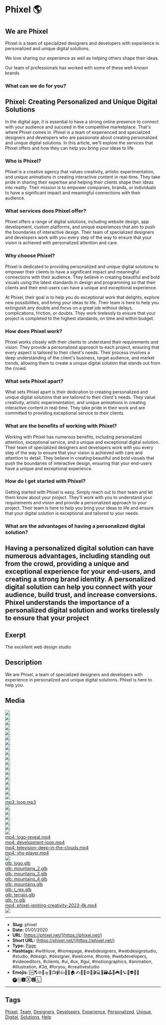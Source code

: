 # Phixel 🌎
## We are Phixel
Phixel is a team of specialized designers and developers with experience in personalized and unique digital solutions.

We love sharing our experience as well as helping others shape their ideas.

Our team of professionals has worked with some of these well-known brands

### What can we do for you?

## Phixel: Creating Personalized and Unique Digital Solutions

In the digital age, it is essential to have a strong online presence to connect with your audience and succeed in the competitive marketplace. That's where Phixel comes in. Phixel is a team of experienced and specialized designers and developers who are passionate about creating personalized and unique digital solutions. In this article, we'll explore the services that Phixel offers and how they can help you bring your ideas to life.

### Who is Phixel?

Phixel is a creative agency that values creativity, artistic experimentation, and unique animations in creating interactive content in real-time. They take pride in sharing their expertise and helping their clients shape their ideas into reality. Their mission is to empower companies, brands, or individuals to have a significant impact and meaningful connections with their audience.

### What services does Phixel offer?

Phixel offers a range of digital solutions, including website design, app development, custom platforms, and unique experiences that aim to push the boundaries of interactive design. Their team of specialized designers and developers work with you every step of the way to ensure that your vision is achieved with personalized attention and care.

### Why choose Phixel?

Phixel is dedicated to providing personalized and unique digital solutions to empower their clients to have a significant impact and meaningful connections with their audience. They believe in creating beautiful and bold visuals using the latest standards in design and programming so that their clients and their end-users can have a unique and exceptional experience.

At Phixel, their goal is to help you do exceptional work that delights, explore new possibilities, and bring your ideas to life. Their team is here to help you extinguish any doubts and focus on a great job without delays, complications, friction, or doubts. They work tirelessly to ensure that your project is completed to the highest standards, on time and within budget.

### How does Phixel work?

Phixel works closely with their clients to understand their requirements and vision. They provide a personalized approach to each project, ensuring that every aspect is tailored to their client's needs. Their process involves a deep understanding of the client's business, target audience, and market trends, allowing them to create a unique digital solution that stands out from the crowd.

### What sets Phixel apart?

What sets Phixel apart is their dedication to creating personalized and unique digital solutions that are tailored to their client's needs. They value creativity, artistic experimentation, and unique animations in creating interactive content in real-time. They take pride in their work and are committed to providing exceptional service to their clients.

### What are the benefits of working with Phixel?

Working with Phixel has numerous benefits, including personalized attention, exceptional service, and a unique and exceptional digital solution. Their team of specialized designers and developers work with you every step of the way to ensure that your vision is achieved with care and attention to detail. They believe in creating beautiful and bold visuals that push the boundaries of interactive design, ensuring that your end-users have a unique and exceptional experience.

### How do I get started with Phixel?

Getting started with Phixel is easy. Simply reach out to their team and let them know about your project. They'll work with you to understand your requirements and vision and provide a personalized approach to your project. Their team is here to help you bring your ideas to life and ensure that your digital solution is exceptional and tailored to your needs.

### What are the advantages of having a personalized digital solution?

Having a personalized digital solution can have numerous advantages, including standing out from the crowd, providing a unique and exceptional experience for your end-users, and creating a strong brand identity. A personalized digital solution can help you connect with your audience, build trust, and increase conversions. Phixel understands the importance of a personalized digital solution and works tirelessly to ensure that your project
------------
## Exerpt
The excellent web design studio
## Description
We are Phixel, a team of specialized designers and developers with experience in personalized and unique digital solutions. Phixel is here to help you.
## Media
<img src="media/e5f82e95/cover-phixel.jpg" loading="lazy"><br>
<img src="media/ed14d30c/avatar.jpg" loading="lazy"><br>
<img src="media/cc3a50fc/card-a-es.jpg" loading="lazy"><br>
<img src="media/e4ff2385/card-a.jpg" loading="lazy"><br>
<img src="media/68322de5/card-b-es.jpg" loading="lazy"><br>
<img src="media/4844f44c/card-b.jpg" loading="lazy"><br>
<img src="media/5c6c2311/favicon-black.png" loading="lazy"><br>
<img src="media/dc7408f6/favicon-monotone.png" loading="lazy"><br>
<img src="media/85f7b349/favicon-white.png" loading="lazy"><br>
<img src="media/1090c9f6/favicon.png" loading="lazy"><br>
<img src="media/2132a449/header.jpg" loading="lazy"><br>
<img src="media/2f1399c7/icon.png" loading="lazy"><br>
<img src="media/cd3ad315/line-mountains-1.svg" loading="lazy"><br>
<img src="media/4f1f9a0e/logo-dark.png" loading="lazy"><br>
<img src="media/87bb5726/logo-h-dark.png" loading="lazy"><br>
<img src="media/9aafa887/logo-h.png" loading="lazy"><br>
<img src="media/c1afd73f/logo.png" loading="lazy"><br>
<img src="media/15faba2f/maxresdefault-1.jpg" loading="lazy"><br>
	<a href="media/588ad593/loop.mp3" target="_media">mp3: loop.mp3</a><br>
<img src="media/10dc780a/phixel-reel-1-mp4-image-1.jpg" loading="lazy"><br>
<img src="media/3545d842/phixel-reel-1-mp4-image.jpg" loading="lazy"><br>
<img src="media/8d044c0a/qr.jpg" loading="lazy"><br>
<img src="media/7c0369dc/television-deep-in-the-snow.jpg" loading="lazy"><br>
<img src="media/be434d20/vhs-player-mp4-image.jpg" loading="lazy"><br>
<img src="media/bfdb6279/video.jpg" loading="lazy"><br>
	<a href="media/52aee581/logo-reveal.mp4" target="_media">mp4: logo-reveal.mp4</a><br>
	<a href="media/3a478bae/development-loop.mp4" target="_media">mp4: development-loop.mp4</a><br>
	<a href="media/a1595000/television-deep-in-the-clouds.mp4" target="_media">mp4: television-deep-in-the-clouds.mp4</a><br>
	<a href="media/822f259c/vhs-player.mp4" target="_media">mp4: vhs-player.mp4</a><br>
<img src="media/a3b77e68/we-are-phixel-celcius-development-mp4-image.jpg" loading="lazy"><br>
	<a href="media/7d4c1aa9/logo.glb" target="_media">glb: logo.glb</a><br>
	<a href="media/c20cbb54/mountains_2.glb" target="_media">glb: mountains_2.glb</a><br>
	<a href="media/1b63f4b1/mountains_3.glb" target="_media">glb: mountains_3.glb</a><br>
	<a href="media/6d6fc497/mountains_4.glb" target="_media">glb: mountains_4.glb</a><br>
	<a href="media/843b7486/mountains.glb" target="_media">glb: mountains.glb</a><br>
	<a href="media/93dca06f/t_rex.glb" target="_media">glb: t_rex.glb</a><br>
	<a href="media/6bbe2302/terrain.glb" target="_media">glb: terrain.glb</a><br>
	<a href="media/829b093a/tv.glb" target="_media">glb: tv.glb</a><br>
	<a href="media/2c040ee3/phixel-igniting-creativity-2023-4k.mp4" target="_media">mp4: phixel-igniting-creativity-2023-4k.mp4</a><br>
<img src="media/85338d3a/igniting-creativity-🎬.jpg" loading="lazy"><br>

------------
- **Slug:** phixel
- **Date:** 01/01/2020
- **URL:** [https://phixel.net/](https://phixel.net/)
- **Short URL:** [https://phixel.net/](https://phixel.net/)
- **Type:** [Page](#page)
- **Hashtags:** #withlove, #homepage, #webdesigners, #webdesignstudio, #studio, #design, #designer, #welcome, #home, #webdevelopers, #videoeditors, #clients, #ui, #ux, #gui, #motiongraphics, #animation, #illustration, #3d, #foryou, #creativestudio
- **Emojis:** 🆒🌎🌐🎨🛸📼📺📹👍🔗📝🏠✍️👨‍💻⚙️🔮🎬‍💻👑🗃️🕹️👾🎮📲🪐🌟👽🚀🌌
🅟ⓗ🅸Ⓧ🅴🄻

------------
## Tags
[Phixel](#phixel), [Team](#team), [Designers](#designers), [Developers](#developers), [Experience](#experience), [Personalized](#personalized), [Unique](#unique), [Digital](#digital), [Solutions](#solutions), [Help](#help)
